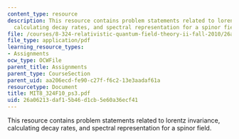```yaml
---
content_type: resource
description: This resource contains problem statements related to lorentz invariance,
  calculating decay rates, and spectral representation for a spinor field.
file: /courses/8-324-relativistic-quantum-field-theory-ii-fall-2010/26a06213daf15b46d1cb5e60a36ecf41_MIT8_324F10_ps3.pdf
file_type: application/pdf
learning_resource_types:
- Assignments
ocw_type: OCWFile
parent_title: Assignments
parent_type: CourseSection
parent_uid: aa206ecd-fe90-c27f-f6c2-13e3aadaf61a
resourcetype: Document
title: MIT8_324F10_ps3.pdf
uid: 26a06213-daf1-5b46-d1cb-5e60a36ecf41
---
```

This resource contains problem statements related to lorentz invariance, calculating decay rates, and spectral representation for a spinor field.

